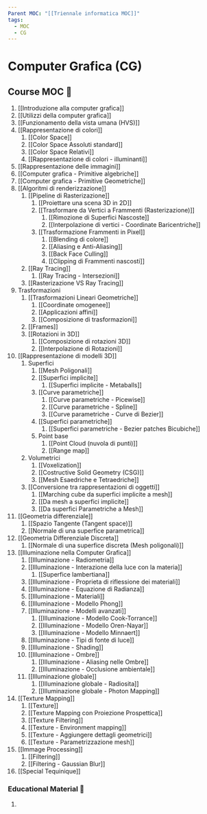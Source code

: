 ```yaml
---
Parent MOC: "[[Triennale informatica MOC]]"
tags:
  - MOC
  - CG
---
```

# Computer Grafica (CG)

## Course MOC  📒
1. [[Introduzione alla computer grafica]]
2. [[Utilizzi della computer grafica]]
3. [[Funzionamento della vista umana (HVS)]]
4. [[Rappresentazione di colori]]
	1. [[Color Space]]
	2. [[Color Space Assoluti standard]]
	3. [[Color Space Relativi]]
	4. [[Rappresentazione di colori - illuminanti]]
5. [[Rappresentazione delle immagini]]
6. [[Computer grafica - Primitive algebriche]]
7. [[Computer grafica - Primitive Geometriche]]
8. [[Algoritmi di renderizzazione]]
	1. [[Pipeline di Rasterizazione]]
		1.  [[Proiettare una scena 3D in 2D]]
		2. [[Trasformare da Vertici a Frammenti (Rasterizazione)]]
			1. [[Rimozione di Superfici Nascoste]]
			2. [[Interpolazione di vertici - Coordinate Baricentriche]]
		3. [[Trasformazione Frammenti in Pixel]]
			1. [[Blending di colore]]
			2. [[Aliasing e Anti-Aliasing]]
			3. [[Back Face Culling]]
			4. [[Clipping di Frammenti nascosti]]
	2. [[Ray Tracing]]
		1. [[Ray Tracing - Intersezioni]]
	3. [[Rasterizazione VS Ray Tracing]]
9. Trasformazioni
	1. [[Trasformazioni Lineari Geometriche]]
		1. [[Coordinate omogenee]]
		2. [[Applicazioni affini]]
		3. [[Composizione di trasformazioni]]
	2. [[Frames]]
	3. [[Rotazioni in 3D]]
		1. [[Composizione di rotazioni 3D]]
		2. [[Interpolazione di Rotazioni]]
10. [[Rappresentazione di modelli 3D]]
	1. Superfici
		1. [[Mesh Poligonali]]
		2. [[Superfici implicite]]
			1. [[Superfici implicite - Metaballs]]
		3. [[Curve parametriche]]
			1. [[Curve parametriche - Picewise]]
			2. [[Curve parametriche - Spline]]
			3. [[Curve parametriche - Curve di Bezier]]
		4. [[Superfici parametriche]]
			1. [[Superfici parametriche - Bezier patches Bicubiche]]
		5. Point base
			1. [[Point Cloud (nuvola di punti)]]
			2. [[Range map]]
	2. Volumetrici
		1. [[Voxelization]]
		2. [[Costructive Solid Geometry (CSG)]]
		3. [[Mesh Esaedriche e Tetraedriche]]
	3. [[Conversione tra rappresentazioni di oggetti]]
		1. [[Marching cube da superfici implicite a mesh]]
		2. [[Da mesh a superfici implicite]]
		3. [[Da superfici Parametriche a Mesh]]
11. [[Geometria differenziale]]
	1. [[Spazio Tangente (Tangent space)]]
	2. [[Normale di una superfice parametrica]]
12. [[Geometria Differenziale Discreta]]
	1. [[Normale di una superfice discreta (Mesh poligonali)]]
13. [[Illuminazione nella Computer Grafica]]
	1. [[Illuminazione - Radiometria]]
	2. [[Illuminazione - Interazione della luce con la materia]]
		1. [[Superfice lambertiana]]
	3. [[Illuminazione - Proprieta di riflessione dei materiali]]
	4. [[Illuminazione - Equazione di Radianza]]
	5. [[Illuminazione - Materiali]]
	6. [[Illuminazione - Modello Phong]]
	7. [[Illuminazione - Modelli avanzati]]
		1. [[Illuminazione - Modello Cook-Torrance]]
		2. [[Illuminazione - Modello Oren-Nayar]]
		3. [[Illuminazione - Modello Minnaert]]
	8. [[Illuminazione - Tipi di fonte di luce]]
	9. [[Illuminazione - Shading]]
	10. [[Illuminazione - Ombre]]
		1. [[Illuminazione - Aliasing nelle Ombre]]
		2. [[Illuminazione - Occlusione ambientale]]
	11. [[Illuminazione globale]]
		1. [[Illuminazione globale - Radiosita]]
		2. [[Illuminazione globale - Photon Mapping]]
14. [[Texture Mapping]]
	1. [[Texture]]
	2. [[Texture Mapping con Proiezione Prospettica]]
	3. [[Texture Filtering]]
	4. [[Texture - Environment mapping]]
	5. [[Texture - Aggiungere dettagli geometrici]]
	6. [[Texture - Parametrizzazione mesh]]
15. [[Immage Processing]]
	1. [[Filtering]]
	2. [[Filtering - Gaussian Blur]]
16. [[Special Tequinique]]

### Educational Material 🧱
1. 

